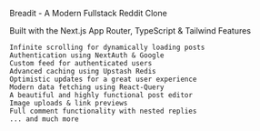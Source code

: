 Breadit - A Modern Fullstack Reddit Clone

Built with the Next.js App Router, TypeScript & Tailwind
Features

    Infinite scrolling for dynamically loading posts
    Authentication using NextAuth & Google
    Custom feed for authenticated users
    Advanced caching using Upstash Redis
    Optimistic updates for a great user experience
    Modern data fetching using React-Query
    A beautiful and highly functional post editor
    Image uploads & link previews
    Full comment functionality with nested replies
    ... and much more
